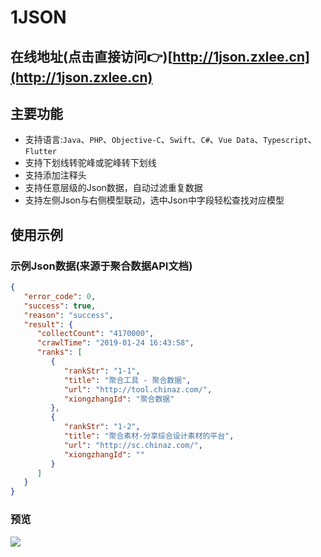 # 1JSON
## 在线地址(点击直接访问👉)[http://1json.zxlee.cn](http://1json.zxlee.cn)
## 主要功能
* 支持语言:`Java`、`PHP`、`Objective-C`、`Swift`、`C#`、`Vue Data`、`Typescript`、`Flutter`
* 支持下划线转驼峰或驼峰转下划线
* 支持添加注释头
* 支持任意层级的Json数据，自动过滤重复数据
* 支持左侧Json与右侧模型联动，选中Json中字段轻松查找对应模型
## 使用示例
### 示例Json数据(来源于聚合数据API文档)
```json
{
   "error_code": 0,
   "success": true,
   "reason": "success",
   "result": {
      "collectCount": "4170000",
      "crawlTime": "2019-01-24 16:43:58",
      "ranks": [
         {
            "rankStr": "1-1",
            "title": "聚合工具 - 聚合数据",
            "url": "http://tool.chinaz.com/",
            "xiongzhangId": "聚合数据"
         },
         {
            "rankStr": "1-2",
            "title": "聚合素材-分享综合设计素材的平台",
            "url": "http://sc.chinaz.com/",
            "xiongzhangId": ""
         }
      ]
   }
}
```
### 预览
![](http://1json.zxlee.cn/img/demo1.png)
